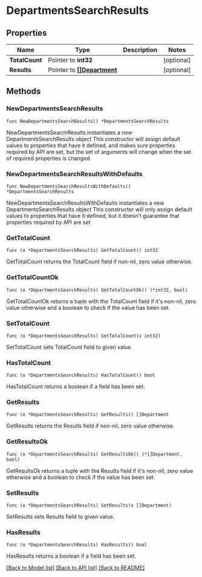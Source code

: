 # DepartmentsSearchResults

## Properties

Name | Type | Description | Notes
------------ | ------------- | ------------- | -------------
**TotalCount** | Pointer to **int32** |  | [optional] 
**Results** | Pointer to [**[]Department**](Department.md) |  | [optional] 

## Methods

### NewDepartmentsSearchResults

`func NewDepartmentsSearchResults() *DepartmentsSearchResults`

NewDepartmentsSearchResults instantiates a new DepartmentsSearchResults object
This constructor will assign default values to properties that have it defined,
and makes sure properties required by API are set, but the set of arguments
will change when the set of required properties is changed

### NewDepartmentsSearchResultsWithDefaults

`func NewDepartmentsSearchResultsWithDefaults() *DepartmentsSearchResults`

NewDepartmentsSearchResultsWithDefaults instantiates a new DepartmentsSearchResults object
This constructor will only assign default values to properties that have it defined,
but it doesn't guarantee that properties required by API are set

### GetTotalCount

`func (o *DepartmentsSearchResults) GetTotalCount() int32`

GetTotalCount returns the TotalCount field if non-nil, zero value otherwise.

### GetTotalCountOk

`func (o *DepartmentsSearchResults) GetTotalCountOk() (*int32, bool)`

GetTotalCountOk returns a tuple with the TotalCount field if it's non-nil, zero value otherwise
and a boolean to check if the value has been set.

### SetTotalCount

`func (o *DepartmentsSearchResults) SetTotalCount(v int32)`

SetTotalCount sets TotalCount field to given value.

### HasTotalCount

`func (o *DepartmentsSearchResults) HasTotalCount() bool`

HasTotalCount returns a boolean if a field has been set.

### GetResults

`func (o *DepartmentsSearchResults) GetResults() []Department`

GetResults returns the Results field if non-nil, zero value otherwise.

### GetResultsOk

`func (o *DepartmentsSearchResults) GetResultsOk() (*[]Department, bool)`

GetResultsOk returns a tuple with the Results field if it's non-nil, zero value otherwise
and a boolean to check if the value has been set.

### SetResults

`func (o *DepartmentsSearchResults) SetResults(v []Department)`

SetResults sets Results field to given value.

### HasResults

`func (o *DepartmentsSearchResults) HasResults() bool`

HasResults returns a boolean if a field has been set.


[[Back to Model list]](../README.md#documentation-for-models) [[Back to API list]](../README.md#documentation-for-api-endpoints) [[Back to README]](../README.md)


